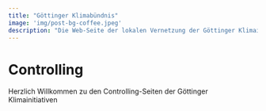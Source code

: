 ```yaml
---
title: "Göttinger Klimabündnis"
image: 'img/post-bg-coffee.jpeg'
description: "Die Web-Seite der lokalen Vernetzung der Göttinger Klimainitiativen"
---
```

# Controlling
Herzlich Willkommen zu den Controlling-Seiten der Göttinger Klimainitiativen
